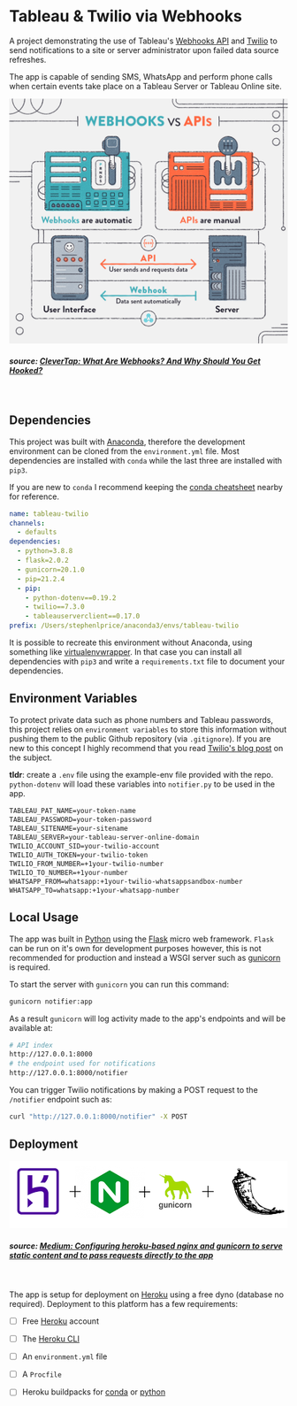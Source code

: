 # Tableau & Twilio via Webhooks

A project demonstrating the use of Tableau's [Webhooks API](https://www.tableau.com/developer/tools/webhook-api) and [Twilio](https://www.twilio.com/) to send notifications to a site or server administrator upon failed data source refreshes.

The app is capable of sending SMS, WhatsApp and perform phone calls when certain events take place on a Tableau Server or Tableau Online site.

![webhook description](assets/images/webhooks-vs-apis.png)
##### *source: [CleverTap: What Are Webhooks? And Why Should You Get Hooked?](https://clevertap.com/blog/what-are-webhooks/)*

</br>

## Dependencies

This project was built with [Anaconda](https://www.anaconda.com/), therefore the development environment can be cloned from the `environment.yml` file. Most dependencies are installed with `conda` while the last three are installed with `pip3`. 

If you are new to `conda` I recommend keeping the [conda cheatsheet](https://docs.conda.io/projects/conda/en/4.6.0/_downloads/52a95608c49671267e40c689e0bc00ca/conda-cheatsheet.pdf) nearby for reference.

```yaml
name: tableau-twilio
channels:
  - defaults
dependencies:
  - python=3.8.8
  - flask=2.0.2
  - gunicorn=20.1.0
  - pip=21.2.4
  - pip:
    - python-dotenv==0.19.2
    - twilio==7.3.0
    - tableauserverclient==0.17.0
prefix: /Users/stephenlprice/anaconda3/envs/tableau-twilio
```

It is possible to recreate this environment without Anaconda, using something like [virtualenvwrapper](https://virtualenvwrapper.readthedocs.io/en/latest/). In that case you can install all dependencies with `pip3` and write a `requirements.txt` file to document your dependencies.

## Environment Variables

To protect private data such as phone numbers and Tableau passwords, this project relies on `environment variables` to store this information without pushing them to the public Github repository (via `.gitignore`). If you are new to this concept I highly recommend that you read [Twilio's blog post](https://www.twilio.com/blog/2017/01/how-to-set-environment-variables.html) on the subject.

**tldr**: create a `.env` file using the example-env file provided with the repo. `python-dotenv` will load these variables into `notifier.py` to be used in the app.

```.env
TABLEAU_PAT_NAME=your-token-name
TABLEAU_PASSWORD=your-token-password
TABLEAU_SITENAME=your-sitename
TABLEAU_SERVER=your-tableau-server-online-domain
TWILIO_ACCOUNT_SID=your-twilio-account
TWILIO_AUTH_TOKEN=your-twilio-token
TWILIO_FROM_NUMBER=+1your-twilio-number
TWILIO_TO_NUMBER=+1your-number
WHATSAPP_FROM=whatsapp:+1your-twilio-whatsappsandbox-number
WHATSAPP_TO=whatsapp:+1your-whatsapp-number
```

## Local Usage

The app was built in [Python](https://www.python.org/) using the [Flask](https://palletsprojects.com/p/flask/) micro web framework. `Flask` can be run on it's own for development purposes however, this is not recommended for production and instead a WSGI server such as [gunicorn](https://gunicorn.org/) is required.

To start the server with `gunicorn` you can run this command:

```bash
gunicorn notifier:app
```

As a result `gunicorn` will log activity made to the app's endpoints and will be available at: 

```bash
# API index
http://127.0.0.1:8000
# the endpoint used for notifications
http://127.0.0.1:8000/notifier
```

You can trigger Twilio notifications by making a POST request to the `/notifier` endpoint such as:

```bash
curl "http://127.0.0.1:8000/notifier" -X POST
```

## Deployment

![production deployment](assets/images/flask-gunicorn.png)
##### *source: [Medium: Configuring heroku-based nginx and gunicorn to serve static content and to pass requests directly to the app](https://eserdk.medium.com/heroku-nginx-gunicorn-flask-f10e81aca90d)*

</br>

The app is setup for deployment on [Heroku](https://heroku.com/) using a free dyno (database no required). Deployment to this platform has a few requirements:

- [ ] Free [Heroku](https://heroku.com/) account
- [ ] The [Heroku CLI](https://devcenter.heroku.com/articles/heroku-cli)
- [ ] An `environment.yml` file
- [ ] A `Procfile`
- [ ] Heroku buildpacks for [conda](https://elements.heroku.com/buildpacks/pl31/heroku-buildpack-conda) or [python](https://elements.heroku.com/buildpacks/heroku/heroku-buildpack-python)








